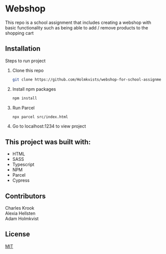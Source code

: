 # Webshop 

This repo is a school assignment that includes creating a webshop with basic functionality such as being able to add / remove products to the shopping cart

## Installation

Steps to run project

1. Clone this repo

   ```sh
   git clone https://github.com/Holmkvists/webshop-for-school-assignment.git
   ```
2. Install npm packages

   ```sh
   npm install
   ```
3. Run Parcel
      ```sh
   npx parcel src/index.html
   ```
4. Go to localhost:1234 to view project

## This project was built with:

- HTML
- SASS
- Typescript
- NPM
- Parcel
- Cypress

## Contributors

Charles Krook <br>
Alexia Hellsten<br>
Adam Holmkvist

## License
[MIT](https://choosealicense.com/licenses/mit/)
